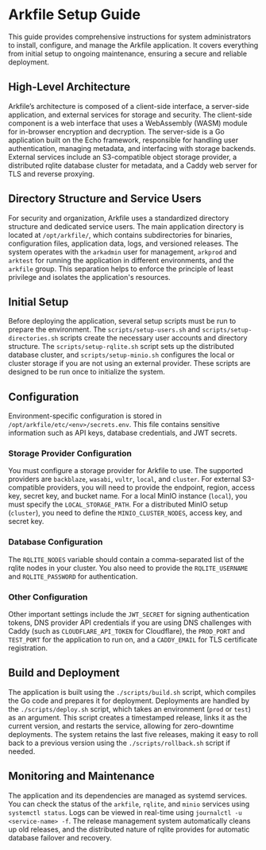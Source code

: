 # Arkfile Setup Guide

This guide provides comprehensive instructions for system administrators to install, configure, and manage the Arkfile application. It covers everything from initial setup to ongoing maintenance, ensuring a secure and reliable deployment.

## High-Level Architecture

Arkfile’s architecture is composed of a client-side interface, a server-side application, and external services for storage and security. The client-side component is a web interface that uses a WebAssembly (WASM) module for in-browser encryption and decryption. The server-side is a Go application built on the Echo framework, responsible for handling user authentication, managing metadata, and interfacing with storage backends. External services include an S3-compatible object storage provider, a distributed rqlite database cluster for metadata, and a Caddy web server for TLS and reverse proxying.

## Directory Structure and Service Users

For security and organization, Arkfile uses a standardized directory structure and dedicated service users. The main application directory is located at `/opt/arkfile/`, which contains subdirectories for binaries, configuration files, application data, logs, and versioned releases. The system operates with the `arkadmin` user for management, `arkprod` and `arktest` for running the application in different environments, and the `arkfile` group. This separation helps to enforce the principle of least privilege and isolates the application's resources.

## Initial Setup

Before deploying the application, several setup scripts must be run to prepare the environment. The `scripts/setup-users.sh` and `scripts/setup-directories.sh` scripts create the necessary user accounts and directory structure. The `scripts/setup-rqlite.sh` script sets up the distributed database cluster, and `scripts/setup-minio.sh` configures the local or cluster storage if you are not using an external provider. These scripts are designed to be run once to initialize the system.

## Configuration

Environment-specific configuration is stored in `/opt/arkfile/etc/<env>/secrets.env`. This file contains sensitive information such as API keys, database credentials, and JWT secrets.

### Storage Provider Configuration

You must configure a storage provider for Arkfile to use. The supported providers are `backblaze`, `wasabi`, `vultr`, `local`, and `cluster`. For external S3-compatible providers, you will need to provide the endpoint, region, access key, secret key, and bucket name. For a local MinIO instance (`local`), you must specify the `LOCAL_STORAGE_PATH`. For a distributed MinIO setup (`cluster`), you need to define the `MINIO_CLUSTER_NODES`, access key, and secret key.

### Database Configuration

The `RQLITE_NODES` variable should contain a comma-separated list of the rqlite nodes in your cluster. You also need to provide the `RQLITE_USERNAME` and `RQLITE_PASSWORD` for authentication.

### Other Configuration

Other important settings include the `JWT_SECRET` for signing authentication tokens, DNS provider API credentials if you are using DNS challenges with Caddy (such as `CLOUDFLARE_API_TOKEN` for Cloudflare), the `PROD_PORT` and `TEST_PORT` for the application to run on, and a `CADDY_EMAIL` for TLS certificate registration.

## Build and Deployment

The application is built using the `./scripts/build.sh` script, which compiles the Go code and prepares it for deployment. Deployments are handled by the `./scripts/deploy.sh` script, which takes an environment (`prod` or `test`) as an argument. This script creates a timestamped release, links it as the current version, and restarts the service, allowing for zero-downtime deployments. The system retains the last five releases, making it easy to roll back to a previous version using the `./scripts/rollback.sh` script if needed.

## Monitoring and Maintenance

The application and its dependencies are managed as systemd services. You can check the status of the `arkfile`, `rqlite`, and `minio` services using `systemctl status`. Logs can be viewed in real-time using `journalctl -u <service-name> -f`. The release management system automatically cleans up old releases, and the distributed nature of rqlite provides for automatic database failover and recovery.
